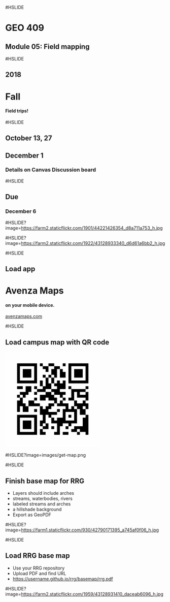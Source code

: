 #HSLIDE
# GEO 409
## Module 05: Field mapping


#HSLIDE
## 2018
# Fall
#### Field trips!


#HSLIDE
## October 13, 27
## December 1
### Details on Canvas Discussion board

#HSLIDE
## Due
### December 6

#HSLIDE?image=https://farm2.staticflickr.com/1901/44221426354_d8a711a753_h.jpg

#HSLIDE?image=https://farm2.staticflickr.com/1922/43128933340_d6d61a6bb2_h.jpg

#HSLIDE
## Load app
# Avenza Maps 
#### on your mobile device.
[avenzamaps.com](https://avenzamaps.com)

#HSLIDE
## Load campus map with QR code
![images/get-map.png](images/get-map.png)

#HSLIDE?image=images/get-map.png


#HSLIDE
## Finish base map for RRG
* Layers should include arches
* streams, waterbodies, rivers
* labeled streams and arches
* a hillshade background
* Export as GeoPDF

#HSLIDE?image=https://farm1.staticflickr.com/930/42790171395_a745af0f06_h.jpg

#HSLIDE
## Load RRG base map
* Use your RRG repository
* Upload PDF and find URL
* https://username.github.io/rrg/basemap/rrg.pdf

#HSLIDE?image=https://farm2.staticflickr.com/1959/43128931410_daceab6096_h.jpg
